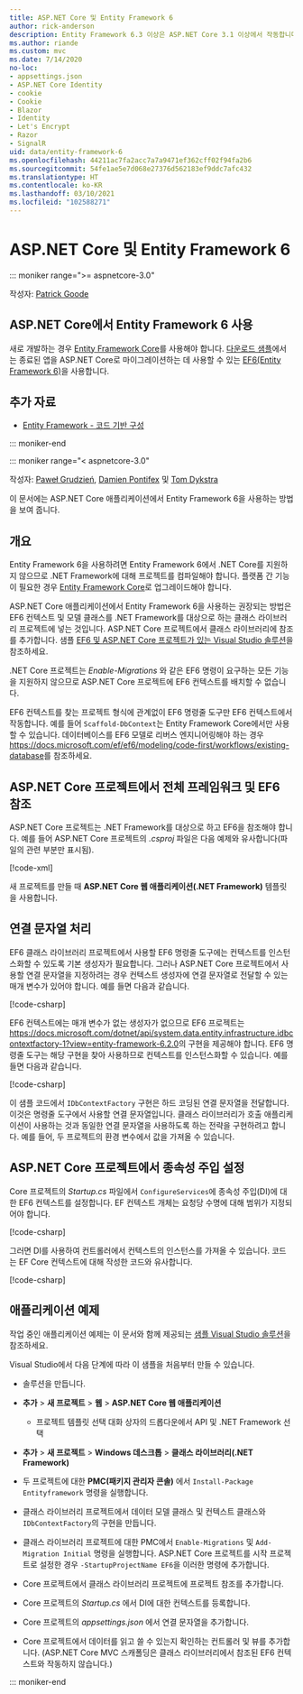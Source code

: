 ```yaml
---
title: ASP.NET Core 및 Entity Framework 6
author: rick-anderson
description: Entity Framework 6.3 이상은 ASP.NET Core 3.1 이상에서 작동합니다.
ms.author: riande
ms.custom: mvc
ms.date: 7/14/2020
no-loc:
- appsettings.json
- ASP.NET Core Identity
- cookie
- Cookie
- Blazor
- Identity
- Let's Encrypt
- Razor
- SignalR
uid: data/entity-framework-6
ms.openlocfilehash: 44211ac7fa2acc7a7a9471ef362cff02f94fa2b6
ms.sourcegitcommit: 54fe1ae5e7d068e27376d562183ef9ddc7afc432
ms.translationtype: HT
ms.contentlocale: ko-KR
ms.lasthandoff: 03/10/2021
ms.locfileid: "102588271"
---
```

# <a name="aspnet-core-and-entity-framework-6"></a>ASP.NET Core 및 Entity Framework 6
::: moniker range=">= aspnetcore-3.0"

작성자: [Patrick Goode](https://github.com/attrib75)

## <a name="using-entity-framework-6-with-aspnet-core"></a>ASP.NET Core에서 Entity Framework 6 사용

새로 개발하는 경우 [Entity Framework Core](/ef/)를 사용해야 합니다. [다운로드 샘플](https://github.com/dotnet/AspNetCore.Docs/tree/main/aspnetcore/data/entity-framework-6/3.xsample)에서는 종료된 앱을 ASP.NET Core로 마이그레이션하는 데 사용할 수 있는 [EF6(Entity Framework 6)](/ef/ef6)을 사용합니다.

## <a name="additional-resources"></a>추가 자료

* [Entity Framework - 코드 기반 구성](/ef/ef6/fundamentals/configuring/code-based)

::: moniker-end

::: moniker range="< aspnetcore-3.0"

작성자: [Paweł Grudzień](https://github.com/pgrudzien12), [Damien Pontifex](https://github.com/DamienPontifex) 및 [Tom Dykstra](https://github.com/tdykstra)

이 문서에는 ASP.NET Core 애플리케이션에서 Entity Framework 6을 사용하는 방법을 보여 줍니다.    

## <a name="overview"></a>개요 

Entity Framework 6을 사용하려면 Entity Framework 6에서 .NET Core를 지원하지 않으므로 .NET Framework에 대해 프로젝트를 컴파일해야 합니다. 플랫폼 간 기능이 필요한 경우 [Entity Framework Core](/ef/)로 업그레이드해야 합니다.  

ASP.NET Core 애플리케이션에서 Entity Framework 6을 사용하는 권장되는 방법은 EF6 컨텍스트 및 모델 클래스를 .NET Framework를 대상으로 하는 클래스 라이브러리 프로젝트에 넣는 것입니다. ASP.NET Core 프로젝트에서 클래스 라이브러리에 참조를 추가합니다. 샘플 [EF6 및 ASP.NET Core 프로젝트가 있는 Visual Studio 솔루션](https://github.com/dotnet/AspNetCore.Docs/tree/main/aspnetcore/data/entity-framework-6/sample/)을 참조하세요.    

.NET Core 프로젝트는 *Enable-Migrations* 와 같은 EF6 명령이 요구하는 모든 기능을 지원하지 않으므로 ASP.NET Core 프로젝트에 EF6 컨텍스트를 배치할 수 없습니다.    

EF6 컨텍스트를 찾는 프로젝트 형식에 관계없이 EF6 명령줄 도구만 EF6 컨텍스트에서 작동합니다. 예를 들어 `Scaffold-DbContext`는 Entity Framework Core에서만 사용할 수 있습니다. 데이터베이스를 EF6 모델로 리버스 엔지니어링해야 하는 경우 <https://docs.microsoft.com/ef/ef6/modeling/code-first/workflows/existing-database>를 참조하세요.    

## <a name="reference-full-framework-and-ef6-in-the-aspnet-core-project"></a>ASP.NET Core 프로젝트에서 전체 프레임워크 및 EF6 참조 

ASP.NET Core 프로젝트는 .NET Framework를 대상으로 하고 EF6을 참조해야 합니다. 예를 들어 ASP.NET Core 프로젝트의 *.csproj* 파일은 다음 예제와 유사합니다(파일의 관련 부분만 표시됨).    

[!code-xml[](entity-framework-6/sample/MVCCore/MVCCore.csproj?range=3-9&highlight=2)]   

새 프로젝트를 만들 때 **ASP.NET Core 웹 애플리케이션(.NET Framework)** 템플릿을 사용합니다.    

## <a name="handle-connection-strings"></a>연결 문자열 처리    

EF6 클래스 라이브러리 프로젝트에서 사용할 EF6 명령줄 도구에는 컨텍스트를 인스턴스화할 수 있도록 기본 생성자가 필요합니다. 그러나 ASP.NET Core 프로젝트에서 사용할 연결 문자열을 지정하려는 경우 컨텍스트 생성자에 연결 문자열로 전달할 수 있는 매개 변수가 있어야 합니다. 예를 들면 다음과 같습니다.   

[!code-csharp[](entity-framework-6/sample/EF6/SchoolContext.cs?name=snippet_Constructor)]   

EF6 컨텍스트에는 매개 변수가 없는 생성자가 없으므로 EF6 프로젝트는 <https://docs.microsoft.com/dotnet/api/system.data.entity.infrastructure.idbcontextfactory-1?view=entity-framework-6.2.0>의 구현을 제공해야 합니다. EF6 명령줄 도구는 해당 구현을 찾아 사용하므로 컨텍스트를 인스턴스화할 수 있습니다. 예를 들면 다음과 같습니다.   

[!code-csharp[](entity-framework-6/sample/EF6/SchoolContextFactory.cs?name=snippet_IDbContextFactory)]  

이 샘플 코드에서 `IDbContextFactory` 구현은 하드 코딩된 연결 문자열을 전달합니다. 이것은 명령줄 도구에서 사용할 연결 문자열입니다. 클래스 라이브러리가 호출 애플리케이션이 사용하는 것과 동일한 연결 문자열을 사용하도록 하는 전략을 구현하려고 합니다. 예를 들어, 두 프로젝트의 환경 변수에서 값을 가져올 수 있습니다.   

## <a name="set-up-dependency-injection-in-the-aspnet-core-project"></a>ASP.NET Core 프로젝트에서 종속성 주입 설정  

Core 프로젝트의 *Startup.cs* 파일에서 `ConfigureServices`에 종속성 주입(DI)에 대한 EF6 컨텍스트를 설정합니다. EF 컨텍스트 개체는 요청당 수명에 대해 범위가 지정되어야 합니다.   

[!code-csharp[](entity-framework-6/sample/MVCCore/Startup.cs?name=snippet_ConfigureServices&highlight=5)]   

그러면 DI를 사용하여 컨트롤러에서 컨텍스트의 인스턴스를 가져올 수 있습니다. 코드는 EF Core 컨텍스트에 대해 작성한 코드와 유사합니다.    

[!code-csharp[](entity-framework-6/sample/MVCCore/Controllers/StudentsController.cs?name=snippet_ContextInController)]  

## <a name="sample-application"></a>애플리케이션 예제   

작업 중인 애플리케이션 예제는 이 문서와 함께 제공되는 [샘플 Visual Studio 솔루션](https://github.com/dotnet/AspNetCore.Docs/tree/main/aspnetcore/data/entity-framework-6/sample/)을 참조하세요.    

Visual Studio에서 다음 단계에 따라 이 샘플을 처음부터 만들 수 있습니다.    

* 솔루션을 만듭니다.    

* **추가** > **새 프로젝트** > **웹** > **ASP.NET Core 웹 애플리케이션**    
  * 프로젝트 템플릿 선택 대화 상자의 드롭다운에서 API 및 .NET Framework 선택 

* **추가** > **새 프로젝트** > **Windows 데스크톱** > **클래스 라이브러리(.NET Framework)**  

* 두 프로젝트에 대한 **PMC(패키지 관리자 콘솔)** 에서 `Install-Package Entityframework` 명령을 실행합니다.    

* 클래스 라이브러리 프로젝트에서 데이터 모델 클래스 및 컨텍스트 클래스와 `IDbContextFactory`의 구현을 만듭니다.    

* 클래스 라이브러리 프로젝트에 대한 PMC에서 `Enable-Migrations` 및 `Add-Migration Initial` 명령을 실행합니다. ASP.NET Core 프로젝트를 시작 프로젝트로 설정한 경우 `-StartupProjectName EF6`을 이러한 명령에 추가합니다. 

* Core 프로젝트에서 클래스 라이브러리 프로젝트에 프로젝트 참조를 추가합니다.    

* Core 프로젝트의 *Startup.cs* 에서 DI에 대한 컨텍스트를 등록합니다.    

* Core 프로젝트의 *appsettings.json* 에서 연결 문자열을 추가합니다.  

* Core 프로젝트에서 데이터를 읽고 쓸 수 있는지 확인하는 컨트롤러 및 뷰를 추가합니다. (ASP.NET Core MVC 스캐폴딩은 클래스 라이브러리에서 참조된 EF6 컨텍스트와 작동하지 않습니다.)

::: moniker-end
